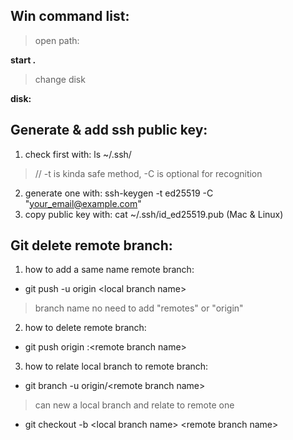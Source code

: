 ## Win command list: 
> open path: 

__start .__

> change disk

__disk:__

## Generate & add ssh public key: 
1. check first with: ls ~/.ssh/
> // -t is kinda safe method, -C is optional for recognition
2. generate one with: ssh-keygen -t ed25519 -C "your_email@example.com"
3. copy public key with: cat ~/.ssh/id_ed25519.pub (Mac & Linux)

## Git delete remote branch:
1. how to add a same name remote branch:
* git push -u origin \<local branch name> 
> branch name no need to add "remotes" or "origin"
2. how to delete remote branch:
* git push origin :\<remote branch name>
3. how to relate local branch to remote branch:
* git branch -u  origin/\<remote branch name>
> can new a local branch and relate to remote one
* git checkout -b \<local branch name> \<remote branch name>
